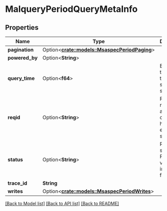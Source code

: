 # MalqueryPeriodQueryMetaInfo

## Properties

Name | Type | Description | Notes
------------ | ------------- | ------------- | -------------
**pagination** | Option<[**crate::models::MsaspecPeriodPaging**](msaspec.Paging.md)> |  | [optional]
**powered_by** | Option<**String**> |  | [optional]
**query_time** | Option<**f64**> | Elapsed time since the request started in seconds | [optional]
**reqid** | Option<**String**> | Request ID returned after creating a hunt or exact search | [optional]
**status** | Option<**String**> | Request status. Possible values: inprogress, failed, done | [optional]
**trace_id** | **String** |  |
**writes** | Option<[**crate::models::MsaspecPeriodWrites**](msaspec.Writes.md)> |  | [optional]

[[Back to Model list]](./README.md#documentation-for-models) [[Back to API list]](./README.md#documentation-for-api-endpoints) [[Back to README]](../README.md)

